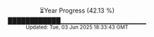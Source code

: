 <p align="center">
⏳Year Progress (42.13 %) <br>
████████████▁▁▁▁▁▁▁▁▁▁▁▁▁▁▁▁▁▁ <br>
<sub>Updated: Tue, 03 Jun 2025 18:33:43 GMT</sub>
</p>

